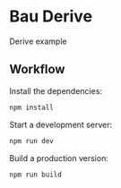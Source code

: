 # Bau Derive

Derive example

## Workflow

Install the dependencies:

```sh
npm install
```

Start a development server:

```sh
npm run dev
```

Build a production version:

```sh
npm run build
```
